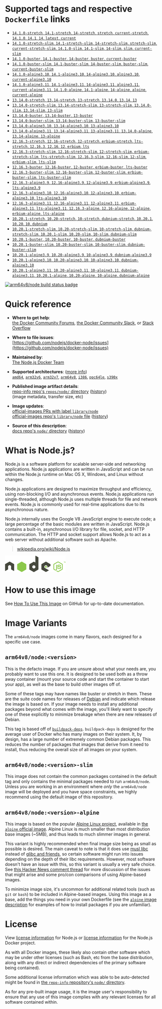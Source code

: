 <!--

********************************************************************************

WARNING:

    DO NOT EDIT "node/README.md"

    IT IS AUTO-GENERATED

    (from the other files in "node/" combined with a set of templates)

********************************************************************************

-->

# Supported tags and respective `Dockerfile` links

-	[`14.1.0-stretch`, `14.1-stretch`, `14-stretch`, `stretch`, `current-stretch`, `14.1.0`, `14.1`, `14`, `latest`, `current`](https://github.com/nodejs/docker-node/blob/38922cd36cc63f8b5f114c4c97b08eba3f559446/14/stretch/Dockerfile)
-	[`14.1.0-stretch-slim`, `14.1-stretch-slim`, `14-stretch-slim`, `stretch-slim`, `current-stretch-slim`, `14.1.0-slim`, `14.1-slim`, `14-slim`, `slim`, `current-slim`](https://github.com/nodejs/docker-node/blob/38922cd36cc63f8b5f114c4c97b08eba3f559446/14/stretch-slim/Dockerfile)
-	[`14.1.0-buster`, `14.1-buster`, `14-buster`, `buster`, `current-buster`](https://github.com/nodejs/docker-node/blob/38922cd36cc63f8b5f114c4c97b08eba3f559446/14/buster/Dockerfile)
-	[`14.1.0-buster-slim`, `14.1-buster-slim`, `14-buster-slim`, `buster-slim`, `current-buster-slim`](https://github.com/nodejs/docker-node/blob/38922cd36cc63f8b5f114c4c97b08eba3f559446/14/buster-slim/Dockerfile)
-	[`14.1.0-alpine3.10`, `14.1-alpine3.10`, `14-alpine3.10`, `alpine3.10`, `current-alpine3.10`](https://github.com/nodejs/docker-node/blob/38922cd36cc63f8b5f114c4c97b08eba3f559446/14/alpine3.10/Dockerfile)
-	[`14.1.0-alpine3.11`, `14.1-alpine3.11`, `14-alpine3.11`, `alpine3.11`, `current-alpine3.11`, `14.1.0-alpine`, `14.1-alpine`, `14-alpine`, `alpine`, `current-alpine`](https://github.com/nodejs/docker-node/blob/38922cd36cc63f8b5f114c4c97b08eba3f559446/14/alpine3.11/Dockerfile)
-	[`13.14.0-stretch`, `13.14-stretch`, `13-stretch`, `13.14.0`, `13.14`, `13`](https://github.com/nodejs/docker-node/blob/bf9fb2d1126062e27d0b763674064bb17da4718c/13/stretch/Dockerfile)
-	[`13.14.0-stretch-slim`, `13.14-stretch-slim`, `13-stretch-slim`, `13.14.0-slim`, `13.14-slim`, `13-slim`](https://github.com/nodejs/docker-node/blob/bf9fb2d1126062e27d0b763674064bb17da4718c/13/stretch-slim/Dockerfile)
-	[`13.14.0-buster`, `13.14-buster`, `13-buster`](https://github.com/nodejs/docker-node/blob/bf9fb2d1126062e27d0b763674064bb17da4718c/13/buster/Dockerfile)
-	[`13.14.0-buster-slim`, `13.14-buster-slim`, `13-buster-slim`](https://github.com/nodejs/docker-node/blob/bf9fb2d1126062e27d0b763674064bb17da4718c/13/buster-slim/Dockerfile)
-	[`13.14.0-alpine3.10`, `13.14-alpine3.10`, `13-alpine3.10`](https://github.com/nodejs/docker-node/blob/bf9fb2d1126062e27d0b763674064bb17da4718c/13/alpine3.10/Dockerfile)
-	[`13.14.0-alpine3.11`, `13.14-alpine3.11`, `13-alpine3.11`, `13.14.0-alpine`, `13.14-alpine`, `13-alpine`](https://github.com/nodejs/docker-node/blob/bf9fb2d1126062e27d0b763674064bb17da4718c/13/alpine3.11/Dockerfile)
-	[`12.16.3-stretch`, `12.16-stretch`, `12-stretch`, `erbium-stretch`, `lts-stretch`, `12.16.3`, `12.16`, `12`, `erbium`, `lts`](https://github.com/nodejs/docker-node/blob/10e2c2254c41237a266192070559734f12d8dae7/12/stretch/Dockerfile)
-	[`12.16.3-stretch-slim`, `12.16-stretch-slim`, `12-stretch-slim`, `erbium-stretch-slim`, `lts-stretch-slim`, `12.16.3-slim`, `12.16-slim`, `12-slim`, `erbium-slim`, `lts-slim`](https://github.com/nodejs/docker-node/blob/10e2c2254c41237a266192070559734f12d8dae7/12/stretch-slim/Dockerfile)
-	[`12.16.3-buster`, `12.16-buster`, `12-buster`, `erbium-buster`, `lts-buster`](https://github.com/nodejs/docker-node/blob/10e2c2254c41237a266192070559734f12d8dae7/12/buster/Dockerfile)
-	[`12.16.3-buster-slim`, `12.16-buster-slim`, `12-buster-slim`, `erbium-buster-slim`, `lts-buster-slim`](https://github.com/nodejs/docker-node/blob/10e2c2254c41237a266192070559734f12d8dae7/12/buster-slim/Dockerfile)
-	[`12.16.3-alpine3.9`, `12.16-alpine3.9`, `12-alpine3.9`, `erbium-alpine3.9`, `lts-alpine3.9`](https://github.com/nodejs/docker-node/blob/10e2c2254c41237a266192070559734f12d8dae7/12/alpine3.9/Dockerfile)
-	[`12.16.3-alpine3.10`, `12.16-alpine3.10`, `12-alpine3.10`, `erbium-alpine3.10`, `lts-alpine3.10`](https://github.com/nodejs/docker-node/blob/10e2c2254c41237a266192070559734f12d8dae7/12/alpine3.10/Dockerfile)
-	[`12.16.3-alpine3.11`, `12.16-alpine3.11`, `12-alpine3.11`, `erbium-alpine3.11`, `lts-alpine3.11`, `12.16.3-alpine`, `12.16-alpine`, `12-alpine`, `erbium-alpine`, `lts-alpine`](https://github.com/nodejs/docker-node/blob/10e2c2254c41237a266192070559734f12d8dae7/12/alpine3.11/Dockerfile)
-	[`10.20.1-stretch`, `10.20-stretch`, `10-stretch`, `dubnium-stretch`, `10.20.1`, `10.20`, `10`, `dubnium`](https://github.com/nodejs/docker-node/blob/d071b895dd1b8da6c566f45b971825fe5b087b21/10/stretch/Dockerfile)
-	[`10.20.1-stretch-slim`, `10.20-stretch-slim`, `10-stretch-slim`, `dubnium-stretch-slim`, `10.20.1-slim`, `10.20-slim`, `10-slim`, `dubnium-slim`](https://github.com/nodejs/docker-node/blob/d071b895dd1b8da6c566f45b971825fe5b087b21/10/stretch-slim/Dockerfile)
-	[`10.20.1-buster`, `10.20-buster`, `10-buster`, `dubnium-buster`](https://github.com/nodejs/docker-node/blob/d071b895dd1b8da6c566f45b971825fe5b087b21/10/buster/Dockerfile)
-	[`10.20.1-buster-slim`, `10.20-buster-slim`, `10-buster-slim`, `dubnium-buster-slim`](https://github.com/nodejs/docker-node/blob/d071b895dd1b8da6c566f45b971825fe5b087b21/10/buster-slim/Dockerfile)
-	[`10.20.1-alpine3.9`, `10.20-alpine3.9`, `10-alpine3.9`, `dubnium-alpine3.9`](https://github.com/nodejs/docker-node/blob/d071b895dd1b8da6c566f45b971825fe5b087b21/10/alpine3.9/Dockerfile)
-	[`10.20.1-alpine3.10`, `10.20-alpine3.10`, `10-alpine3.10`, `dubnium-alpine3.10`](https://github.com/nodejs/docker-node/blob/d071b895dd1b8da6c566f45b971825fe5b087b21/10/alpine3.10/Dockerfile)
-	[`10.20.1-alpine3.11`, `10.20-alpine3.11`, `10-alpine3.11`, `dubnium-alpine3.11`, `10.20.1-alpine`, `10.20-alpine`, `10-alpine`, `dubnium-alpine`](https://github.com/nodejs/docker-node/blob/d071b895dd1b8da6c566f45b971825fe5b087b21/10/alpine3.11/Dockerfile)

[![arm64v8/node build status badge](https://img.shields.io/jenkins/s/https/doi-janky.infosiftr.net/job/multiarch/job/arm64v8/job/node.svg?label=arm64v8/node%20%20build%20job)](https://doi-janky.infosiftr.net/job/multiarch/job/arm64v8/job/node/)

# Quick reference

-	**Where to get help**:  
	[the Docker Community Forums](https://forums.docker.com/), [the Docker Community Slack](http://dockr.ly/slack), or [Stack Overflow](https://stackoverflow.com/search?tab=newest&q=docker)

-	**Where to file issues**:  
	[https://github.com/nodejs/docker-node/issues](https://github.com/nodejs/docker-node/issues)

-	**Maintained by**:  
	[The Node.js Docker Team](https://github.com/nodejs/docker-node)

-	**Supported architectures**: ([more info](https://github.com/docker-library/official-images#architectures-other-than-amd64))  
	[`amd64`](https://hub.docker.com/r/amd64/node/), [`arm32v6`](https://hub.docker.com/r/arm32v6/node/), [`arm32v7`](https://hub.docker.com/r/arm32v7/node/), [`arm64v8`](https://hub.docker.com/r/arm64v8/node/), [`i386`](https://hub.docker.com/r/i386/node/), [`ppc64le`](https://hub.docker.com/r/ppc64le/node/), [`s390x`](https://hub.docker.com/r/s390x/node/)

-	**Published image artifact details**:  
	[repo-info repo's `repos/node/` directory](https://github.com/docker-library/repo-info/blob/master/repos/node) ([history](https://github.com/docker-library/repo-info/commits/master/repos/node))  
	(image metadata, transfer size, etc)

-	**Image updates**:  
	[official-images PRs with label `library/node`](https://github.com/docker-library/official-images/pulls?q=label%3Alibrary%2Fnode)  
	[official-images repo's `library/node` file](https://github.com/docker-library/official-images/blob/master/library/node) ([history](https://github.com/docker-library/official-images/commits/master/library/node))

-	**Source of this description**:  
	[docs repo's `node/` directory](https://github.com/docker-library/docs/tree/master/node) ([history](https://github.com/docker-library/docs/commits/master/node))

# What is Node.js?

Node.js is a software platform for scalable server-side and networking applications. Node.js applications are written in JavaScript and can be run within the Node.js runtime on Mac OS X, Windows, and Linux without changes.

Node.js applications are designed to maximize throughput and efficiency, using non-blocking I/O and asynchronous events. Node.js applications run single-threaded, although Node.js uses multiple threads for file and network events. Node.js is commonly used for real-time applications due to its asynchronous nature.

Node.js internally uses the Google V8 JavaScript engine to execute code; a large percentage of the basic modules are written in JavaScript. Node.js contains a built-in, asynchronous I/O library for file, socket, and HTTP communication. The HTTP and socket support allows Node.js to act as a web server without additional software such as Apache.

> [wikipedia.org/wiki/Node.js](https://en.wikipedia.org/wiki/Node.js)

![logo](https://raw.githubusercontent.com/docker-library/docs/01c12653951b2fe592c1f93a13b4e289ada0e3a1/node/logo.png)

# How to use this image

See [How To Use This Image](https://github.com/nodejs/docker-node/blob/master/README.md#how-to-use-this-image) on GitHub for up-to-date documentation.

# Image Variants

The `arm64v8/node` images come in many flavors, each designed for a specific use case.

## `arm64v8/node:<version>`

This is the defacto image. If you are unsure about what your needs are, you probably want to use this one. It is designed to be used both as a throw away container (mount your source code and start the container to start your app), as well as the base to build other images off of.

Some of these tags may have names like buster or stretch in them. These are the suite code names for releases of [Debian](https://wiki.debian.org/DebianReleases) and indicate which release the image is based on. If your image needs to install any additional packages beyond what comes with the image, you'll likely want to specify one of these explicitly to minimize breakage when there are new releases of Debian.

This tag is based off of [`buildpack-deps`](https://hub.docker.com/_/buildpack-deps/). `buildpack-deps` is designed for the average user of Docker who has many images on their system. It, by design, has a large number of extremely common Debian packages. This reduces the number of packages that images that derive from it need to install, thus reducing the overall size of all images on your system.

## `arm64v8/node:<version>-slim`

This image does not contain the common packages contained in the default tag and only contains the minimal packages needed to run `arm64v8/node`. Unless you are working in an environment where *only* the `arm64v8/node` image will be deployed and you have space constraints, we highly recommend using the default image of this repository.

## `arm64v8/node:<version>-alpine`

This image is based on the popular [Alpine Linux project](http://alpinelinux.org), available in [the `alpine` official image](https://hub.docker.com/_/alpine). Alpine Linux is much smaller than most distribution base images (~5MB), and thus leads to much slimmer images in general.

This variant is highly recommended when final image size being as small as possible is desired. The main caveat to note is that it does use [musl libc](http://www.musl-libc.org) instead of [glibc and friends](http://www.etalabs.net/compare_libcs.html), so certain software might run into issues depending on the depth of their libc requirements. However, most software doesn't have an issue with this, so this variant is usually a very safe choice. See [this Hacker News comment thread](https://news.ycombinator.com/item?id=10782897) for more discussion of the issues that might arise and some pro/con comparisons of using Alpine-based images.

To minimize image size, it's uncommon for additional related tools (such as `git` or `bash`) to be included in Alpine-based images. Using this image as a base, add the things you need in your own Dockerfile (see the [`alpine` image description](https://hub.docker.com/_/alpine/) for examples of how to install packages if you are unfamiliar).

# License

View [license information](https://github.com/nodejs/node/blob/master/LICENSE) for Node.js or [license information](https://github.com/nodejs/docker-node/blob/master/LICENSE) for the Node.js Docker project.

As with all Docker images, these likely also contain other software which may be under other licenses (such as Bash, etc from the base distribution, along with any direct or indirect dependencies of the primary software being contained).

Some additional license information which was able to be auto-detected might be found in [the `repo-info` repository's `node/` directory](https://github.com/docker-library/repo-info/tree/master/repos/node).

As for any pre-built image usage, it is the image user's responsibility to ensure that any use of this image complies with any relevant licenses for all software contained within.

